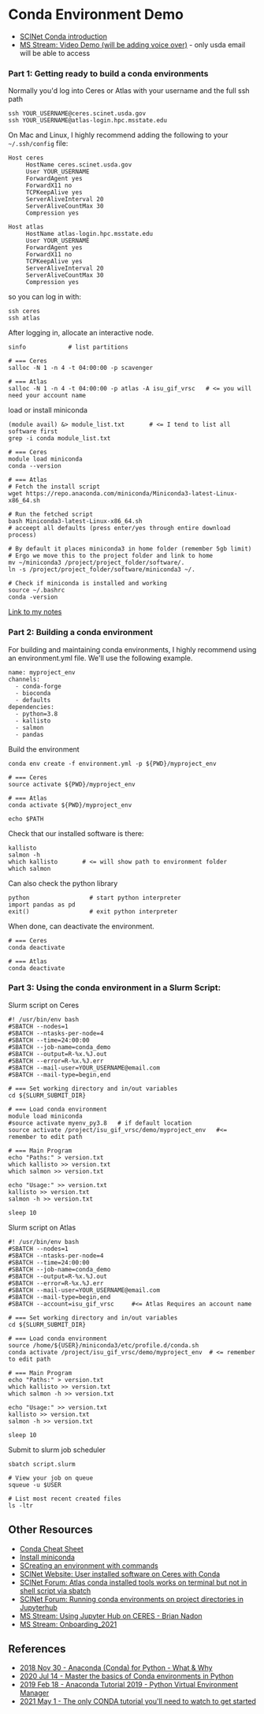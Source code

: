 # Conda Environment Demo

* [SCINet Conda introduction](https://scinet.usda.gov/guide/conda/#introduction)
* [MS Stream: Video Demo (will be adding voice over)](https://web.microsoftstream.com/video/144210a3-df9c-4651-a06a-a79055bd0768) - only usda email will be able to access

### Part 1: Getting ready to build a conda environments

Normally you'd log into Ceres or Atlas with your username and the full ssh path

```
ssh YOUR_USERNAME@ceres.scinet.usda.gov
ssh YOUR_USERNAME@atlas-login.hpc.msstate.edu
```

On Mac and Linux, I highly recommend adding the following to your `~/.ssh/config` file:

```
Host ceres
     HostName ceres.scinet.usda.gov
     User YOUR_USERNAME
     ForwardAgent yes
     ForwardX11 no
     TCPKeepAlive yes
     ServerAliveInterval 20
     ServerAliveCountMax 30
     Compression yes

Host atlas
     HostName atlas-login.hpc.msstate.edu
     User YOUR_USERNAME
     ForwardAgent yes
     ForwardX11 no
     TCPKeepAlive yes
     ServerAliveInterval 20
     ServerAliveCountMax 30
     Compression yes
```

so you can log in with:

```
ssh ceres
ssh atlas
```

After logging in, allocate an interactive node.

```
sinfo            # list partitions

# === Ceres
salloc -N 1 -n 4 -t 04:00:00 -p scavenger 

# === Atlas
salloc -N 1 -n 4 -t 04:00:00 -p atlas -A isu_gif_vrsc   # <= you will need your account name
```

load or install miniconda

```
(module avail) &> module_list.txt       # <= I tend to list all software first
grep -i conda module_list.txt

# === Ceres
module load miniconda
conda --version

# === Atlas
# Fetch the install script
wget https://repo.anaconda.com/miniconda/Miniconda3-latest-Linux-x86_64.sh

# Run the fetched script
bash Miniconda3-latest-Linux-x86_64.sh
# acceept all defaults (press enter/yes through entire download process)

# By default it places miniconda3 in home folder (remember 5gb limit)
# Ergo we move this to the project folder and link to home
mv ~/miniconda3 /project/project_folder/software/.
ln -s /project/project_folder/software/miniconda3 ~/.

# Check if miniconda is installed and working
source ~/.bashrc
conda -version
```

[Link to my notes](https://github.com/ISUgenomics/2021_workshop_transcriptomics/blob/main/Notebook_Jennifer/archived_notes/01_align_gsnap.md#install-miniconda)

### Part 2: Building a conda environment

For building and maintaining conda environments, I highly recommend using an environment.yml file. We'll use the following example.

```
name: myproject_env
channels:
  - conda-forge
  - bioconda
  - defaults
dependencies:
  - python=3.8
  - kallisto
  - salmon
  - pandas
```

Build the environment

```
conda env create -f environment.yml -p ${PWD}/myproject_env

# === Ceres
source activate ${PWD}/myproject_env

# === Atlas
conda activate ${PWD}/myproject_env

echo $PATH
```

Check that our installed software is there:

```
kallisto
salmon -h
which kallisto       # <= will show path to environment folder
which salmon
```

Can also check the python library

```
python                 # start python interpreter
import pandas as pd
exit()                 # exit python interpreter
```

When done, can deactivate the environment. 

```
# === Ceres
conda deactivate

# === Atlas
conda deactivate
```

### Part 3: Using the conda environment in a Slurm Script:

Slurm script on Ceres

```
#! /usr/bin/env bash
#SBATCH --nodes=1
#SBATCH --ntasks-per-node=4
#SBATCH --time=24:00:00
#SBATCH --job-name=conda_demo
#SBATCH --output=R-%x.%J.out
#SBATCH --error=R-%x.%J.err
#SBATCH --mail-user=YOUR_USERNAME@email.com
#SBATCH --mail-type=begin,end

# === Set working directory and in/out variables
cd ${SLURM_SUBMIT_DIR}

# === Load conda environment
module load miniconda
#source activate myenv_py3.8   # if default location
source activate /project/isu_gif_vrsc/demo/myproject_env   #<= remember to edit path

# === Main Program
echo "Paths:" > version.txt
which kallisto >> version.txt
which salmon >> version.txt

echo "Usage:" >> version.txt
kallisto >> version.txt
salmon -h >> version.txt

sleep 10
```

Slurm script on Atlas

```
#! /usr/bin/env bash
#SBATCH --nodes=1
#SBATCH --ntasks-per-node=4
#SBATCH --time=24:00:00
#SBATCH --job-name=conda_demo
#SBATCH --output=R-%x.%J.out
#SBATCH --error=R-%x.%J.err
#SBATCH --mail-user=YOUR_USERNAME@email.com
#SBATCH --mail-type=begin,end
#SBATCH --account=isu_gif_vrsc     #<= Atlas Requires an account name

# === Set working directory and in/out variables
cd ${SLURM_SUBMIT_DIR}

# === Load conda environment
source /home/${USER}/miniconda3/etc/profile.d/conda.sh
conda activate /project/isu_gif_vrsc/demo/myproject_env  # <= remember to edit path

# === Main Program
echo "Paths:" > version.txt
which kallisto >> version.txt
which salmon -h >> version.txt

echo "Usage:" >> version.txt
kallisto >> version.txt
salmon -h >> version.txt

sleep 10
```

Submit to slurm job scheduler

```
sbatch script.slurm

# View your job on queue
squeue -u $USER

# List most recent created files
ls -ltr
```

## Other Resources

* [Conda Cheat Sheet](https://docs.conda.io/projects/conda/en/4.6.0/_downloads/52a95608c49671267e40c689e0bc00ca/conda-cheatsheet.pdf)
* [Install miniconda](https://docs.conda.io/en/latest/miniconda.html#linux-installers)
* [SCreating an environment with commands](https://conda.io/projects/conda/en/latest/user-guide/tasks/manage-environments.html#creating-an-environment-with-commands)
* [SCINet Website: User installed software on Ceres with Conda](https://scinet.usda.gov/guide/conda/#user-installed-software-on-ceres-with-conda)
* [SCINet Forum: Atlas conda installed tools works on terminal but not in shell script via sbatch](https://forum.scinet.usda.gov/t/atlas-conda-installed-tools-works-on-terminal-but-not-in-shell-script-via-sbatch/185)
* [SCINet Forum: Running conda environments on project directories in Jupyterhub](https://forum.scinet.usda.gov/t/running-conda-environments-on-project-directories-in-jupyterhub/131)
* [MS Stream: Using Jupyter Hub on CERES - Brian Nadon](https://web.microsoftstream.com/video/4c9c0a01-5113-4cd5-a0da-63a7c68b230d)
* [MS Stream: Onboarding_2021](https://web.microsoftstream.com/video/f22c4659-40fd-4546-bbf5-4add649a870e)

## References

* [2018 Nov 30 - Anaconda (Conda) for Python - What & Why](https://youtu.be/23aQdrS58e0)
* [2020 Jul 14 - Master the basics of Conda environments in Python](https://youtu.be/1VVCd0eSkYc)
* [2019 Feb 18 - Anaconda Tutorial 2019 - Python Virtual Environment Manager](https://youtu.be/mIB7IZFCE_k)
* [2021 May 1 - The only CONDA tutorial you'll need to watch to get started](https://youtu.be/sDCtY9Z1bqE)
